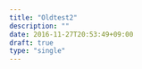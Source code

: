 ```yaml
---
title: "Oldtest2"
description: ""
date: 2016-11-27T20:53:49+09:00
draft: true
type: "single"
---
```


